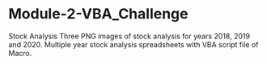 # Module-2-VBA_Challenge
Stock Analysis
Three PNG images of stock analysis for years 2018, 2019 and 2020.  Multiple year stock analysis spreadsheets with VBA script file of Macro.



